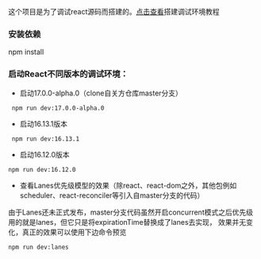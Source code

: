 这个项目是为了调试react源码而搭建的。[点击查看](https://github.com/neroneroffy/react-source-code-debug/tree/master/docs/setUpDebugEnv.md)搭建调试环境教程

### 安装依赖
npm install

### 启动React不同版本的调试环境：
* 启动17.0.0-alpha.0（clone自关方仓库master分支）
```
 npm run dev:17.0.0-alpha.0
```
* 启动16.13.1版本
```
 npm run dev:16.13.1
```
* 启动16.12.0版本
```
npm run dev:16.12.0
```
* 查看Lanes优先级模型的效果（除react、react-dom之外，其他包例如 scheduler、react-reconciler等引入自master分支的代码）

由于Lanes还未正式发布，master分支代码虽然开启concurrent模式之后优先级用的就是lanes，但它只是将expirationTime替换成了lanes去实现，
效果并无变化，真正的效果可以使用下边命令预览
```
npm run dev:lanes
```


